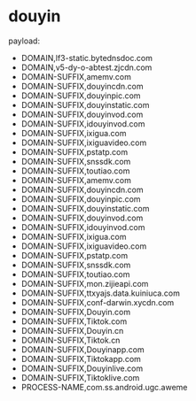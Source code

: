 # douyin
payload:
  - DOMAIN,lf3-static.bytednsdoc.com
  - DOMAIN,v5-dy-o-abtest.zjcdn.com
  - DOMAIN-SUFFIX,amemv.com
  - DOMAIN-SUFFIX,douyincdn.com
  - DOMAIN-SUFFIX,douyinpic.com
  - DOMAIN-SUFFIX,douyinstatic.com
  - DOMAIN-SUFFIX,douyinvod.com
  - DOMAIN-SUFFIX,idouyinvod.com
  - DOMAIN-SUFFIX,ixigua.com
  - DOMAIN-SUFFIX,ixiguavideo.com
  - DOMAIN-SUFFIX,pstatp.com
  - DOMAIN-SUFFIX,snssdk.com
  - DOMAIN-SUFFIX,toutiao.com
  - DOMAIN-SUFFIX,amemv.com
  - DOMAIN-SUFFIX,douyincdn.com
  - DOMAIN-SUFFIX,douyinpic.com
  - DOMAIN-SUFFIX,douyinstatic.com
  - DOMAIN-SUFFIX,douyinvod.com
  - DOMAIN-SUFFIX,idouyinvod.com
  - DOMAIN-SUFFIX,ixigua.com
  - DOMAIN-SUFFIX,ixiguavideo.com
  - DOMAIN-SUFFIX,pstatp.com
  - DOMAIN-SUFFIX,snssdk.com
  - DOMAIN-SUFFIX,toutiao.com
  - DOMAIN-SUFFIX,mon.zijieapi.com
  - DOMAIN-SUFFIX,ttxyajs.data.kuiniuca.com
  - DOMAIN-SUFFIX,conf-darwin.xycdn.com
  - DOMAIN-SUFFIX,Douyin.com
  - DOMAIN-SUFFIX,Tiktok.com
  - DOMAIN-SUFFIX,Douyin.cn
  - DOMAIN-SUFFIX,Tiktok.cn
  - DOMAIN-SUFFIX,Douyinapp.com
  - DOMAIN-SUFFIX,Tiktokapp.com
  - DOMAIN-SUFFIX,Douyinlive.com
  - DOMAIN-SUFFIX,Tiktoklive.com
  - PROCESS-NAME,com.ss.android.ugc.aweme
